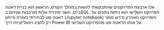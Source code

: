 אלו ארבעת הפרויקטים שהתבקשתי לעשות במהלך הקורס, הראשון הוא בניית דאטה בייס, השני פתירת אלות מורכבות שניהם בSQL.
הפרויקט השלישי הוא ניתוח נתונים על דאטה סט לבחירתי בעזרת פייתון (Jupyter notebook)
והפרויקט האחרון נדרש ממני רק להציג ויזואליזציות דרך Power BI על אותו הדאטה סט מהפרויקט השלישי.
